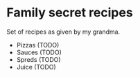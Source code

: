 # Family secret recipes

Set of recipes as given by my grandma.

- Pizzas (TODO)
- Sauces (TODO)
- Spreds (TODO)
- Juice  (TODO)


